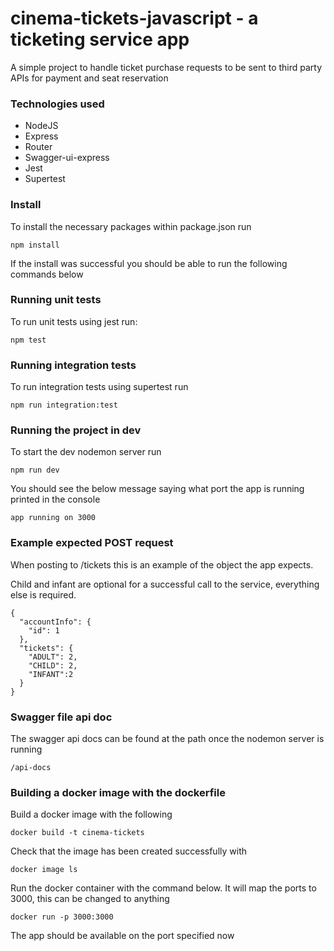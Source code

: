 # cinema-tickets-javascript - a ticketing service app
A simple project to handle ticket purchase requests to be sent to third party APIs for payment and seat reservation

### Technologies used
- NodeJS
- Express
- Router
- Swagger-ui-express
- Jest
- Supertest

### Install

To install the necessary packages within package.json run

    npm install

If the install was successful you should be able to run the following commands below
### Running unit tests
To run unit tests using jest run:

    npm test

### Running integration tests
To run integration tests using supertest run

    npm run integration:test

### Running the project in dev
To start the dev nodemon server run

    npm run dev
You should see the below message saying what port the app is running printed in the console

    app running on 3000
    
### Example expected POST request
When posting to /tickets this is an example of the object the app expects.

Child and infant are optional for a successful call to the service, everything else is required.
```
{
  "accountInfo": {
    "id": 1
  },
  "tickets": {
    "ADULT": 2,
    "CHILD": 2,
    "INFANT":2
  }
}
```
### Swagger file api doc
The swagger api docs can be found at the path once the nodemon server is running

    /api-docs
    
### Building a docker image with the dockerfile
Build a docker image with the following

    docker build -t cinema-tickets
    
Check that the image has been created successfully with

    docker image ls
    
Run the docker container with the command below. It will map the ports to 3000, this can be changed to anything
    
    docker run -p 3000:3000
    
The app should be available on the port specified now
    

